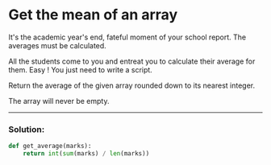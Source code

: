 # Get the mean of an array

It's the academic year's end, fateful moment of your school report. The averages must be calculated.

All the students come to you and entreat you to calculate their average for them. Easy ! You just need to write a script.

Return the average of the given array rounded down to its nearest integer.

The array will never be empty.

---

### Solution:

```python
def get_average(marks):
    return int(sum(marks) / len(marks))
```
